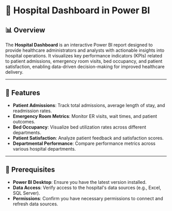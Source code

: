 # 🏥 Hospital Dashboard in Power BI

## 📊 Overview

The **Hospital Dashboard** is an interactive Power BI report designed to provide healthcare administrators and analysts with actionable insights into hospital operations. It visualizes key performance indicators (KPIs) related to patient admissions, emergency room visits, bed occupancy, and patient satisfaction, enabling data-driven decision-making for improved healthcare delivery.

---

## 🧩 Features

- **Patient Admissions**: Track total admissions, average length of stay, and readmission rates.
- **Emergency Room Metrics**: Monitor ER visits, wait times, and patient outcomes.
- **Bed Occupancy**: Visualize bed utilization rates across different departments.
- **Patient Satisfaction**: Analyze patient feedback and satisfaction scores.
- **Departmental Performance**: Compare performance metrics across various hospital departments.

---

## 🔧 Prerequisites

- **Power BI Desktop**: Ensure you have the latest version installed.
- **Data Access**: Verify access to the hospital's data sources (e.g., Excel, SQL Server).
- **Permissions**: Confirm you have necessary permissions to connect and refresh data sources.



